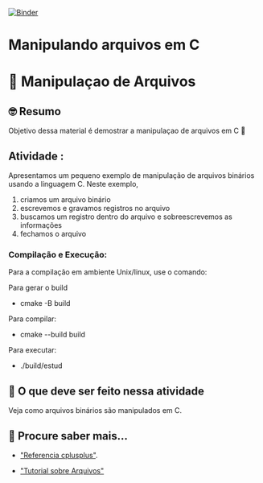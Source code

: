 [![Binder](https://mybinder.org/badge_logo.svg)](https://mybinder.org/v2/gh/ufjf-dcc-josecamata/dcc012-arquivos.git/HEAD)

# Manipulando arquivos em C

# :wave: Manipulaçao de Arquivos 

## 🤓 Resumo

Objetivo dessa material é demostrar a manipulaçao de arquivos em C 🚀

## Atividade :

Apresentamos um pequeno exemplo de manipulação de arquivos binários 
usando a linguagem C. Neste exemplo, 
1. criamos um arquivo binário
2. escrevemos e gravamos registros no arquivo
3. buscamos um registro dentro do arquivo e sobreescrevemos as informações
4. fechamos o arquivo

### Compilação e Execução: 

Para a compilação em ambiente Unix/linux, use o comando:

Para gerar o build
 - cmake -B build

Para compilar:
 - cmake --build build 

Para executar:
 - ./build/estud

## 📝 O que deve ser feito nessa atividade

Veja como arquivos binários são manipulados em C.

## 📝 Procure saber mais...

* ["Referencia cplusplus"](https://www.cplusplus.com/reference/fstream/fstream/).

* ["Tutorial sobre Arquivos"](https://www.cplusplus.com/reference/fstream/fstream/)




